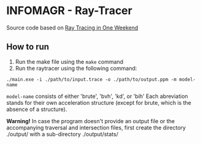 # INFOMAGR - Ray-Tracer

Source code based on [Ray Tracing in One Weekend](https://raytracing.github.io/books/RayTracingInOneWeekend.html)

## How to run
1. Run the make file using the ```make``` command
2. Run the raytracer using the following command:
```
./main.exe -i ./path/to/input.trace -o ./path/to/output.ppm -m model-name
```
  ```model-name``` consists of either 'brute', 'bvh', 'kd', or 'bih'
                   Each abreviation stands for their own acceleration structure (except for brute, which is the absence of a structure).

**Warning!**
In case the program doesn't provide an output file or the accompanying traversal and intersection files, first create the directory ./output/ with a sub-directory ./output/stats/ 
